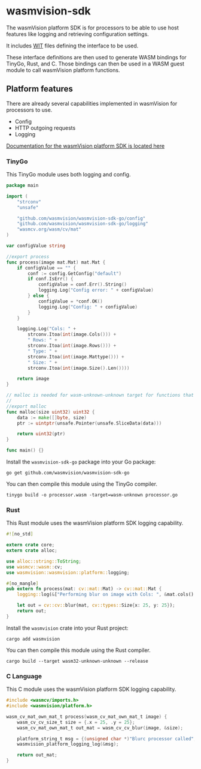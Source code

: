 # wasmvision-sdk

The wasmVision platform SDK is for processors to be able to use host features like logging and retrieving configuration settings.

It includes [WIT](https://github.com/WebAssembly/component-model/blob/main/design/mvp/WIT.md) files defining the interface to be used.

These interface definitions are then used to generate WASM bindings for TinyGo, Rust, and C. Those bindings can then be used in a WASM guest module to call wasmVision platform functions.

## Platform features

There are already several capabilities implemented in wasmVision for processors to use.

- Config
- HTTP outgoing requests
- Logging

[Documentation for the wasmVision platform SDK is located here](./docs/imports.md)

### TinyGo

This TinyGo module uses both logging and config.

```go
package main

import (
	"strconv"
	"unsafe"

	"github.com/wasmvision/wasmvision-sdk-go/config"
	"github.com/wasmvision/wasmvision-sdk-go/logging"
	"wasmcv.org/wasm/cv/mat"
)

var configValue string

//export process
func process(image mat.Mat) mat.Mat {
	if configValue == "" {
		conf := config.GetConfig("default")
		if conf.IsErr() {
			configValue = conf.Err().String()
			logging.Log("Config error: " + configValue)
		} else {
			configValue = *conf.OK()
			logging.Log("Config: " + configValue)
		}
	}

	logging.Log("Cols: " +
		strconv.Itoa(int(image.Cols())) +
		" Rows: " +
		strconv.Itoa(int(image.Rows())) +
		" Type: " +
		strconv.Itoa(int(image.Mattype())) +
		" Size: " +
		strconv.Itoa(int(image.Size().Len())))

	return image
}

// malloc is needed for wasm-unknown-unknown target for functions that return a List.
//
//export malloc
func malloc(size uint32) uint32 {
	data := make([]byte, size)
	ptr := uintptr(unsafe.Pointer(unsafe.SliceData(data)))

	return uint32(ptr)
}

func main() {}
```

Install the `wasmvision-sdk-go` package into your Go package:

```shell
go get github.com/wasmvision/wasmvision-sdk-go
```

You can then compile this module using the TinyGo compiler.

```shell
tinygo build -o processor.wasm -target=wasm-unknown processor.go
```

### Rust

This Rust module uses the wasmVision platform SDK logging capability.

```rust
#![no_std]

extern crate core;
extern crate alloc;

use alloc::string::ToString;
use wasmcv::wasm::cv;
use wasmvision::wasmvision::platform::logging;

#[no_mangle]
pub extern fn process(mat: cv::mat::Mat) -> cv::mat::Mat {
    logging::log(&["Performing blur on image with Cols: ", &mat.cols().to_string(), " Rows: ", &mat.rows().to_string()].concat());

    let out = cv::cv::blur(mat, cv::types::Size{x: 25, y: 25});
    return out;
}
```

Install the `wasmvision` crate into your Rust project:

```shell
cargo add wasmvision
```

You can then compile this module using the Rust compiler.

```shell
cargo build --target wasm32-unknown-unknown --release
```

### C Language

This C module uses the wasmVision platform SDK logging capability.

```c
#include <wasmcv/imports.h>
#include <wasmvision/platform.h>

wasm_cv_mat_own_mat_t process(wasm_cv_mat_own_mat_t image) {
    wasm_cv_cv_size_t size = {.x = 25, .y = 25};
    wasm_cv_mat_own_mat_t out_mat = wasm_cv_cv_blur(image, &size);

    platform_string_t msg = {(unsigned char *)"Blurc processor called", 23};
    wasmvision_platform_logging_log(&msg);

    return out_mat;
}
```
